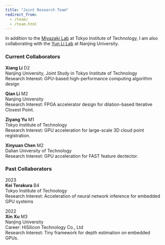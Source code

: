 ```yaml
---
title: "Joint Research Team"
redirect_from: 
  - /team/
  - /team.html
---
```


In addition to the [Miyazaki Lab](http://www.lsc.cs.titech.ac.jp/en/) at Tokyo Institute of Technology, I am also
collaborating with the [Yun Li Lab](https://www.yunligroup.org/) at Nanjing University.

### Current Collaborators

**Xiang Li**	D2<br />
Nanjing University, Joint Study in Tokyo Institute of Technology<br />
Research Interest: GPU-based high-performance computing algorithm design

**Qian Li**	M2<br />
Nanjing University<br />
Research Interest: FPGA accelerator design for dilation-based Iterative Closest Point.

**Ziyang Yu**	M1<br />
Tokyo Institute of Technology<br />
Research Interest: GPU acceleration for large-scale 3D cloud point registration.

**Xinyuan Chen** M2<br />
Dalian University of Technology<br />
Research Interest: GPU acceleration for FAST feature dectector.

### Past Collaborators

2023<br />
**Kei Terakura**	B4<br />
Tokyo Institute of Technology<br />
Research Interest: Acceleration of neural network inference for embedded GPU systems

2022<br />
**Xin Xu**	M3<br />
Nanjing University<br />
Career: HiSilicon Technology Co., Ltd<br />
Research Interest: Tiny framework for depth estimation on embedded GPUs. 

